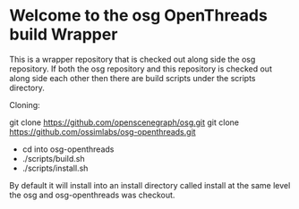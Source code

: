 # Welcome to the osg OpenThreads build Wrapper

This is a wrapper repository that is checked out along side the osg repository.  If both the osg repository and this repository is checked out along side each other then there are build scripts under the scripts directory.

Cloning:

git clone https://github.com/openscenegraph/osg.git
git clone https://github.com/ossimlabs/osg-openthreads.git

- cd into osg-openthreads 
- ./scripts/build.sh
- ./scripts/install.sh

By default it will install into an install directory called install at the same level the osg and osg-openthreads was checkout.


